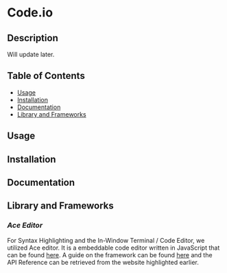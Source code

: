 # Code.io
## Description

Will update later.

## Table of Contents

- [Usage](#usage)
- [Installation](#installation)
- [Documentation](#documentation)
- [Library and Frameworks](#library-and-frameworks)

## Usage
## Installation
## Documentation
## Library and Frameworks

### *Ace Editor*
For Syntax Highlighting and the In-Window Terminal / Code Editor, we utilized Ace editor. It is a embeddable code editor written in JavaScript that can be found [here](https://ace.c9.io/). A guide on the framework can be found [here](https://ace.c9.io/#nav=howto) and the API Reference can be retrieved from the website highlighted earlier. 
